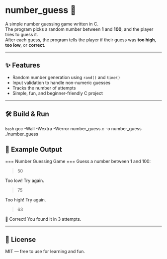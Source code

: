 # number_guess 🎯

A simple number guessing game written in C.  
The program picks a random number between **1** and **100**, and the player tries to guess it.  
After each guess, the program tells the player if their guess was **too high**, **too low**, or **correct**.

---

## ✨ Features
- Random number generation using `rand()` and `time()`
- Input validation to handle non-numeric guesses
- Tracks the number of attempts
- Simple, fun, and beginner-friendly C project

---

## 🛠 Build & Run
```bash```
gcc -Wall -Wextra -Werror number_guess.c -o number_guess
./number_guess
## 📂 Example Output
=== Number Guessing Game ===
Guess a number between 1 and 100:

> 50

Too low! Try again.

> 75

Too high! Try again.

> 63

🎉 Correct! You found it in 3 attempts.

---

## 📜 License
MIT — free to use for learning and fun.
